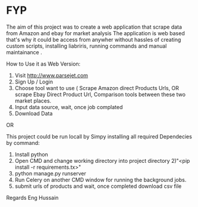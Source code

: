 # FYP

The aim of this project was to create a web application that scrape data from Amazon and ebay for market analysis
The application is web based that's why it could be access from anywher without hassles of creating custom scripts, installing liabriris, running commands and manual maintainance . 

How to Use it as Web Version:
1) Visit  http://www.parsejet.com 
2) Sign Up / Login
3) Choose tool want to use  ( Scrape Amazon direct Products Urls, OR scrape Ebay Direct Product Url, Comparison tools
    between these two market places.
4) Input data source, wait, once job complated
5) Download Data



OR

This project could be run locall by Simpy installing all required Dependecies by command:
1) Install python
2) Open CMD and change working directory into project directory
2)"<pip install -r requirements.tx>"
3) python manage.py runserver
4) Run Celery on another CMD window for running the background jobs.
5) submit urls of products and wait, once completed download csv file


Regards
Eng Hussain




